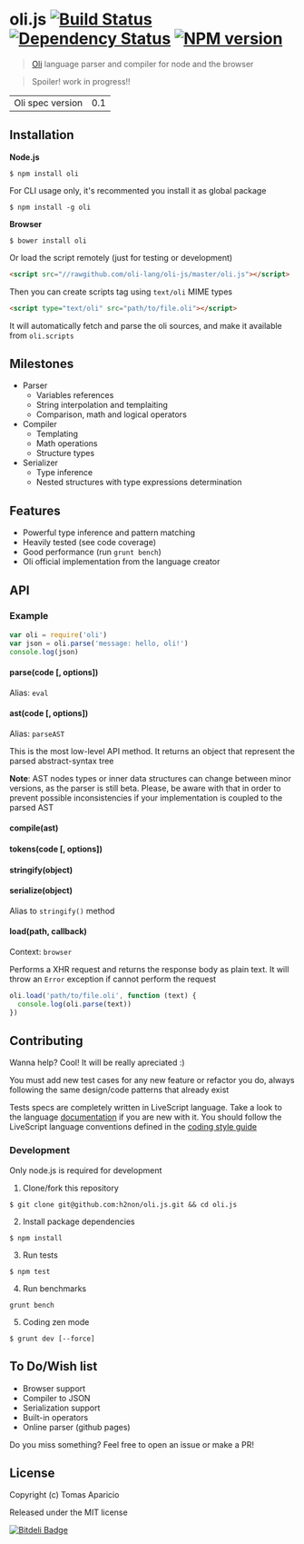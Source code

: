# oli.js [![Build Status](https://secure.travis-ci.org/oli-lang/oli-js.png?branch=master)][2] [![Dependency Status](https://gemnasium.com/oli-lang/oli-js.png)][3] [![NPM version](https://badge.fury.io/js/oli-js.png)][4]

> [Oli][1] language parser and compiler for node and the browser

> Spoiler! work in progress!!

<table>
<tr>
<td>Oli spec version</td><td>0.1</td>
</tr>
</table>

## Installation

**Node.js**
```
$ npm install oli
```
For CLI usage only, it's recommented you install it as global package
```
$ npm install -g oli
```

**Browser**
```
$ bower install oli
```
Or load the script remotely (just for testing or development)
```html
<script src="//rawgithub.com/oli-lang/oli-js/master/oli.js"></script>
```
Then you can create scripts tag using `text/oli` MIME types
```html
<script type="text/oli" src="path/to/file.oli"></script>
```
It will automatically fetch and parse the oli sources, and make it available from `oli.scripts`

## Milestones

- Parser
  - Variables references
  - String interpolation and templaiting
  - Comparison, math and logical operators
- Compiler
  - Templating
  - Math operations
  - Structure types
- Serializer
  - Type inference
  - Nested structures with type expressions determination

## Features

- Powerful type inference and pattern matching
- Heavily tested (see code coverage)
- Good performance (run `grunt bench`)
- Oli official implementation from the language creator

## API

### Example

```js
var oli = require('oli')
var json = oli.parse('message: hello, oli!')
console.log(json)
```

#### parse(code [, options])
Alias: `eval`

#### ast(code [, options])
Alias: `parseAST`

This is the most low-level API method.
It returns an object that represent the parsed abstract-syntax tree

**Note**: AST nodes types or inner data structures can change between minor versions, as the parser is still beta.
Please, be aware with that in order to prevent possible inconsistencies if your implementation is coupled to the parsed AST

#### compile(ast)

#### tokens(code [, options])

#### stringify(object)

#### serialize(object)
Alias to `stringify()` method

#### load(path, callback)
Context: `browser`

Performs a XHR request and returns the response body as plain text.
It will throw an `Error` exception if cannot perform the request
```js
oli.load('path/to/file.oli', function (text) {
  console.log(oli.parse(text))
})
```

## Contributing

Wanna help? Cool! It will be really apreciated :)

You must add new test cases for any new feature or refactor you do,
always following the same design/code patterns that already exist

Tests specs are completely written in LiveScript language.
Take a look to the language [documentation][3] if you are new with it.
You should follow the LiveScript language conventions defined in the [coding style guide][4]

### Development

Only node.js is required for development

1. Clone/fork this repository
```
$ git clone git@github.com:h2non/oli.js.git && cd oli.js
```

2. Install package dependencies
```
$ npm install
```

3. Run tests
```
$ npm test
```

4. Run benchmarks
```
grunt bench
```

5. Coding zen mode
```
$ grunt dev [--force]
```

## To Do/Wish list

- Browser support
- Compiler to JSON
- Serialization support
- Built-in operators
- Online parser (github pages)

Do you miss something? Feel free to open an issue or make a PR!

## License

Copyright (c) Tomas Aparicio

Released under the MIT license


[![Bitdeli Badge](https://d2weczhvl823v0.cloudfront.net/h2non/oli.js/trend.png)](https://bitdeli.com/free "Bitdeli Badge")

[1]: https://github.com/oli-lang/oli
[2]: http://travis-ci.org/oli-lang/oli-js
[3]: https://gemnasium.com/oli-lang/oli-js
[4]: http://badge.fury.io/js/oli
